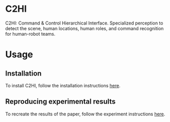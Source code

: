 # C2HI
C2HI: Command & Control Hierarchical Interface. Specialized perception to detect the scene, human locations, human roles, and command recognition for human-robot teams.

# Usage

## Installation
To install C2HI, follow the installation instructions [here](docs/INSTALL.md).

## Reproducing experimental results
To recreate the results of the paper, follow the experiment instructions [here](docs/EXPERIMENTS.md).
